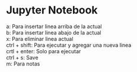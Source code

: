 # Jupyter Notebook
  a: Para insertar linea arriba de la actual  
  b: Para insertar linea abajo de la actual  
  x: Para eliminar linea actual  
  ctrl + shift: Para ejecutar y agregar una nueva linea  
  crtl + enter: Solo para ejecutar  
  ctrl + s: Save  
  m: Para notas
